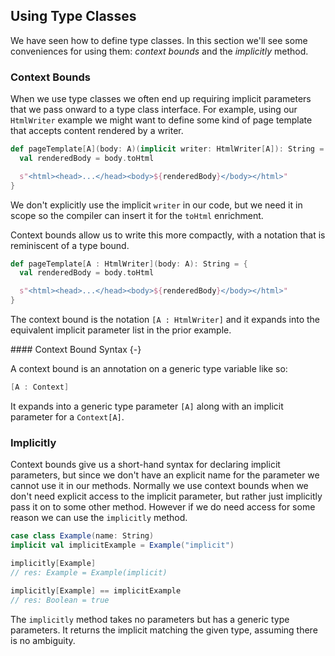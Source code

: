 ## Using Type Classes

We have seen how to define type classes. In this section we'll see some conveniences for using them: *context bounds* and the *implicitly* method.

### Context Bounds

When we use type classes we often end up requiring implicit parameters that we pass onward to a type class interface. For example, using our `HtmlWriter` example we might want to define some kind of page template that accepts content rendered by a writer.

~~~ scala
def pageTemplate[A](body: A)(implicit writer: HtmlWriter[A]): String = {
  val renderedBody = body.toHtml

  s"<html><head>...</head><body>${renderedBody}</body></html>"
}
~~~

We don't explicitly use the implicit `writer` in our code, but we need it in scope so the compiler can insert it for the `toHtml` enrichment.

Context bounds allow us to write this more compactly, with a notation that is reminiscent of a type bound.

~~~ scala
def pageTemplate[A : HtmlWriter](body: A): String = {
  val renderedBody = body.toHtml

  s"<html><head>...</head><body>${renderedBody}</body></html>"
}
~~~

The context bound is the notation `[A : HtmlWriter]` and it expands into the equivalent implicit parameter list in the prior example.

<div class="callout callout-info">
#### Context Bound Syntax {-}

A context bound is an annotation on a generic type variable like so:

~~~ scala
[A : Context]
~~~

It expands into a generic type parameter `[A]` along with an implicit parameter for a `Context[A]`.
</div>

### Implicitly

Context bounds give us a short-hand syntax for declaring implicit parameters, but since we don't have an explicit name for the parameter we cannot use it in our methods. Normally we use context bounds when we don't need explicit access to the implicit parameter, but rather just implicitly pass it on to some other method. However if we do need access for some reason we can use the `implicitly` method.

~~~ scala
case class Example(name: String)
implicit val implicitExample = Example("implicit")

implicitly[Example]
// res: Example = Example(implicit)

implicitly[Example] == implicitExample
// res: Boolean = true
~~~

The `implicitly` method takes no parameters but has a generic type parameters. It returns the implicit matching the given type, assuming there is no ambiguity.
